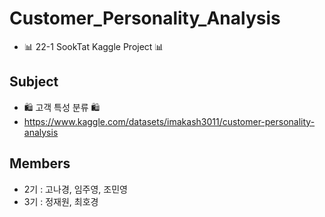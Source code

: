 # Customer_Personality_Analysis
- 📊 22-1 SookTat Kaggle Project 📊



## Subject
- 🛍 고객 특성 분류 🛍
- https://www.kaggle.com/datasets/imakash3011/customer-personality-analysis


## Members
- ‍2기 : 고나경, 임주영, 조민영
- ‍3기 : 정재원, 최호경

